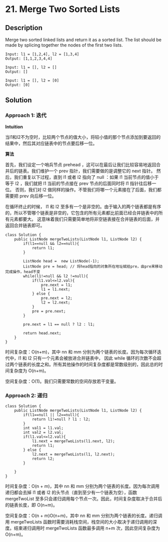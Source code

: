 # 21. Merge Two Sorted Lists

## Description

Merge two sorted linked lists and return it as a sorted list. The list should be made by splicing together the nodes of the first two lists.

```
Input: l1 = [1,2,4], l2 = [1,3,4]
Output: [1,1,2,3,4,4]

Input: l1 = [], l2 = []
Output: []

Input: l1 = [], l2 = [0]
Output: [0]
```

## Solution

### Approach 1: 迭代

**Intuition**

当l1和l2不为空时，比较两个节点的值大小，将较小值的那个节点添加到要返回的结果中，然后其对应链表中的节点要后移一位。

**算法**

首先，我们设定一个哨兵节点 prehead ，这可以在最后让我们比较容易地返回合并后的链表。我们维护一个 prev 指针，我们需要做的是调整它的 next 指针。
然后，我们重复以下过程，直到 l1 或者 l2 指向了 null ：如果 l1 当前节点的值小于等于 l2 ，我们就把 l1 当前的节点接在 prev 节点的后面同时将 l1 指针往后移一位。
否则，我们对 l2 做同样的操作。不管我们将哪一个元素接在了后面，我们都需要把 prev 向后移一位。

在循环终止的时候， l1 和 l2 至多有一个是非空的。由于输入的两个链表都是有序的，所以不管哪个链表是非空的，它包含的所有元素都比前面已经合并链表中的所有元素都要大。
这意味着我们只需要简单地将非空链表接在合并链表的后面，并返回合并链表即可。

```
class Solution {
    public ListNode mergeTwoLists(ListNode l1, ListNode l2) {
        if(l1==null && l2==null){
            return l1;
        }

        ListNode head =  new ListNode(-1);
        ListNode pre = head; // 将head指向的对象所在地址赋给pre，由pre来移动完成操作，head不变
        while(l1!=null && l2 !=null){
            if(l1.val<=l2.val){
                pre.next = l1;
                l1 = l1.next;
            } else {
                pre.next = l2;
                l2 = l2.next;
            }
            pre = pre.next;
        }

        pre.next = l1 == null ? l2 : l1;

        return head.next;
    }
}
```

时间复杂度：O(n+m)，其中 nn 和 mm 分别为两个链表的长度。因为每次循环迭代中，l1 和 l2 只有一个元素会被放进合并链表中， 因此 while 循环的次数不会超过两个链表的长度之和。所有其他操作的时间复杂度都是常数级别的，因此总的时间复杂度为 O(n+m)。

空间复杂度：O(1)。我们只需要常数的空间存放若干变量。

### Approach 2: 递归

```
class Solution {
    public ListNode mergeTwoLists(ListNode l1, ListNode l2) {
        if(l1==null || l2==null){
            return l1!=null ? l1 : l2; 
        }
        int val1 = l1.val;
        int val2 = l2.val;
        if(l1.val<=l2.val){
            l1.next = mergeTwoLists(l1.next, l2);
            return l1;
        } else {
            l2.next = mergeTwoLists(l1, l2.next);
            return l2;
        }

    }
} 
```

时间复杂度：O(n + m)，其中 nn 和 mm 分别为两个链表的长度。因为每次调用递归都会去掉 l1 或者 l2 的头节点（直到至少有一个链表为空），函数 mergeTwoList 至多只会递归调用每个节点一次。因此，时间复杂度取决于合并后的链表长度，即 O(n+m)。

空间复杂度：O(n + m)O(n+m)，其中 nn 和 mm 分别为两个链表的长度。递归调用 mergeTwoLists 函数时需要消耗栈空间，栈空间的大小取决于递归调用的深度。结束递归调用时 mergeTwoLists 函数最多调用 n+m 次，因此空间复杂度为 O(n+m)。



